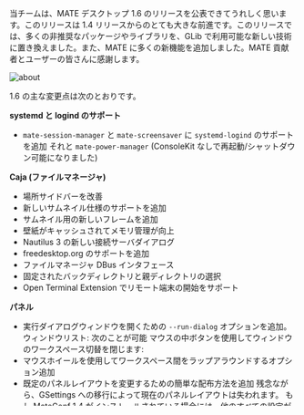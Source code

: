 <!--
.. link:
.. description:
.. tags: Releases,Salix,Linux Mint,Sabayon,Fedora
.. date: 2013-04-02 19:23:50
.. title: MATE 1.6 リリース
.. slug: 2013-04-02-mate-1-6-released
.. author: Stefano Karapetsas
-->

当チームは、MATE デスクトップ 1.6 のリリースを公表できてうれしく思います。このリリースは 1.4 リリースからのとても大きな前進です。このリリースでは、多くの非推奨なパッケージやライブラリを、GLib で利用可能な新しい技術に置き換えました。また、MATE に多くの新機能を追加しました。MATE 貢献者とユーザーの皆さんに感謝します。

![about](/assets/img/blog/about-mate-1.6.png)

1.6 の主な変更点は次のとおりです。

**systemd と logind のサポート**

  * `mate-session-manager` と `mate-screensaver` に `systemd-logind` のサポートを追加
  それと `mate-power-manager` (ConsoleKit なしで再起動/シャットダウン可能になりました)

**Caja (ファイルマネージャ)**

  * 場所サイドバーを改善
  * 新しいサムネイル仕様のサポートを追加
  * サムネイル用の新しいフレームを追加
  * 壁紙がキャッシュされてメモリ管理が向上
  * Nautilus 3 の新しい接続サーバダイアログ
  * freedesktop.org のサポートを追加
  * ファイルマネージャ DBus インタフェース
  * 固定されたバックディレクトリと親ディレクトリの選択
  * Open Terminal Extension でリモート端末の開始をサポート

**パネル**

  * 実行ダイアログウィンドウを開くための `--run-dialog` オプションを追加。ウィンドウリスト: 次のことが可能
  マウスの中ボタンを使用してウィンドウのワークスペース切替を閉じます:
  * マウスホイールを使用してワークスペース間をラップアラウンドするオプション追加
  * 既定のパネルレイアウトを変更するための簡単な配布方法を追加
  残念ながら、GSettings への移行によって現在のパネルレイアウトは失われます。
  もし MateConf 1.4 がインストールされている場合には、他のすべての設定が移行されます。

** Marco (ウィンドウマネージャ)**

  * 画面の中央に新規ウィンドウを開くオプションを追加

**コントロールセンタ**

  * ウィンドウの設定で、Marco コンポジットマネージャと fast alt-tab を有効にするオプションを追加
  * compiz または metacity が実行されている場合、GSettings/GConf metacity theme を設定
  * `gsettings-desktop-schemas` パッケージと同じ GNOME proxy settings を使用
  * 既定のアプリケーション: 既定の端末を設定できるよう許可

**Atril (文書ビューア)**

  * XPS バックエンドの追加

**Calc 電卓**

  * コードベースの更新
  * 逆三角関数機能をサポートするボタンの追加

**通知デーモン**

  * [通知を表示する画面を指定する](/blog/2013-01-20-changes-to-mate-notification-daemon/) オプションが追加されました。
  * タイムアウトとして 'expires never' が設定したる場合は常に通知を表示 (スクリーンセーバーがアクティブであるか、アクティブな全画面がある場合も同じ)

**テーマ**

  * [新しい GTK2/3 テーマ](/blog/2013-03-26-new-themes/) (Menta、ブラック MATE、グリーン Laguna、トラディショナル Green)
  * その他の GTK2 テーマ (TraditionalOk, TraditionalOkTest, ContrastHigh) に対する GTK3 サポートを追加
  * テキストファイルのプレビューを有効に
  * 新しいアイコンを追加

**デーモン設定**

  * メディアキーをメディアプレーヤーに送信するための MPRIS2 サポートを追加
  * Caja が非アクティブ時に背景を描画するオプションの追加
  * デーモンがクラッシュした場合は、`mate-session` によって再起動されます。

**Netbook アプレット**

  * ウィンドウピッカーアプレットがパネルに追加された時のみ、最大化を有効に

**削除されたパッケージ**

  * MateConf を GSettings へ置き換え
  * MateCorba/MateComponent を DBus へ置き換え
  * MateVfs を GIO/GVFS へ置き換え
  * `libmatenotify` を `libnotify` へ置き換え
  * `libmate` を削除 (mate-open を gvfs-open へ置き換え、GSettings スキーマは mate-desktop package へ移動
  * 非推奨パッケージの削除
    * `libmateui`
    * `libmatecanvas`
    * `libmatecomponentui`
    * `mate-mime-data`

**その他の改善**

  * 多くのコードの非推奨事項を修正
  * 多くの不具合を修正
  * 多数の翻訳の追加と改善

MATE を配布しているディストリビューションの人々に、MATE デスクトップ環境についてどのように考えているかを尋ねました。

**George Vlahavas**, [Salix](https://www.salixos.org/) 創設者・プロジェクトリーダー:

> 私たちは MATE が Salix にぴったりだと信じています。MATE は、パワフル、堅牢かつ高速で、使い慣れたデスクトップ環境を提供してくれます。また、MATE チームはとてもフレンドリーで、一緒に仕事ができてとても楽しいです。これは私たちにとって大きな意味があります。お気に入りのデスクトップの人たちと一緒に仕事をする選択肢を与えてくれてありがとう。

**Clement Lefebvre**, [Linux Mint](https://www.linuxmint.com/) 創設者・プロジェクトリーダー:

> 私たちにとって、人々がコンピュータに満足していることは非常に重要です。私たち全員が愛し、2006年以来改善しようと努力してきた環境が廃止されたとき、私たちはそれを手放して、人々に何か新しいものや何か別のものへの移行を依頼することに満足しませんでした。私たちは、私たちのユーザーが彼らの望むようにコンピュータを使い続けることができるようにするために本当に努力しました。そして私たちは、その環境をサポートし、それをさらに発展させるために率先して取り組んできた、同じような考えを持つ人々のチームに出会いました。Mint と MATE は密接に連携しており、チーム間の関係は素晴らしいものです。Mint は MATE の促進と支援において重要な役割を果たし、私たちはその開発を引き続き支援しています。私たちは MATE に非常に満足しています。それは GNOME が中断したところから始まり、新しく繰り返すことで改善され続けます。

**Joost Ruis**, [Sabayon](https://www.sabayon.org/) 戦略コンサルタント: 

> 私たちは、アップストリームがユーザーに変更を強制する方法が気に入らないので、ユーザーが何を使用するかを選択できるようにしたいと思っています。私たちのリポジトリに MATE を使用することで、私たちのユーザーは、各自にとって最適なものをいつでも選択できるようになります。

**Dan Mashal**, [Fedora](https://fedoraproject.org/) の MATE メンテナ: 

> Fedora 15 がリリースされて以来、私は MATE を見つけるまで、デスクトップ体験に非常に不満を抱いていました。今、Fedora では、これが穏当で安定していて、速くて、そして最も重要なことは、これが使い易いデスクトップです。MATE チームが Fedora の新しいリリースで作業するために compiz にパッチを当てる努力をしたおかげで、私の Fedora 14 (Fedora の最高のリリースと言われている) 体験を、ウィンドウ、デスクトップキューブ、アニメーション、そして 3D 効果で取り戻すことができました。私自身を含む多くのユーザーにとって、これまでどれほど大きな損失だったかを強調できないくらいです。今、MATE を使えば、次の Gnome リリースで何が崩壊するのか、また彼らがどれほどおかしなデザインのアイデアを施そうとするかも心配する必要がありませんし、Fedora のリリースごとにデスクトップのインターフェースを再学習する必要もありません。MATE 1.6 を使えば、自宅でお気に入りの Linux ディストリビューションを使って仕事に戻ることができます。

私たちはまた、[MATE サービスのホスト用サーバを寄付された企業](/blog/2012-12-27-thank-you-first-colo/) コメントをいただきました。以下は [FirstColo GmbH](https://www.first-colo.net/en/) の CEO **Martin Verges** 氏からです。

> 私たちは MATE デスクトップ環境を使うことができて本当に幸せです。このようにすれば、無駄で邪魔なものをたくさん使わずに、きれいでよく機能するデスクトップを維持することができます。2012年末まで、私たちの会社全体が Ubuntu で作業していましたが、Unity デスクトップや他の多くの「エンドユーザー機能」を使って、私たちの生活を楽にしてくれる新しいデスクトップやフリーなソフトウェアを探していました。Debian 7 Wheezy 上の MATE デスクトップで、私たちは何年も前からの、知っている通りに動作し、よく機能する高性能なデスクトップを見つけました。私たちは MATE チームが私たちの伝統的な Linux デスクトップを維持し、新しい機能を追加して新生活をもたらしてくれることを願っていますが、同時に優れたワークフローが手元にあることを願っています。これまでのところ、彼らは素晴らしい仕事をしてきましたし、Debianメンテナ等が近いうちに MATE デスクトップをミラーに追加してくれることを願っています (そしてもちろん、他の多くの人々も MATE を使うことでしょう！)。

MATE 1.6 は、8ヶ月に及ぶ精力的な開発の成果であり、39名の人々が行った 1800件の寄与、および 150名以上の翻訳者による成果です。

  * [MATE 1.6 Screenshots](/gallery/1.6/)
